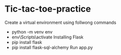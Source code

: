# Tic-tac-toe-practice
Create a virtual environment using follwong commands
  - python -m venv env
  - env\Scripts\activate
Installing Flask
  - pip install flask
  - pip install flask-sql-alchemy
Run app.py
